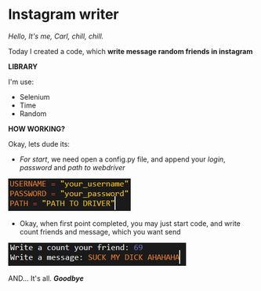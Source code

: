 # Instagram writer
_Hello, It's me, Carl, chill, chill._

Today I created a code, which **write message random friends in instagram**

**LIBRARY**

I'm use:

- Selenium
- Time
- Random

**HOW WORKING?**

Okay, lets dude its:

- *For start*, we need open a config.py file, and append your _login_, _password_ and _path to webdriver_

![alt text](https://raw.githubusercontent.com/prn-ic/instwriterandom/master/img/fst.png)

- Okay, when first point completed, you may just start code, and write count friends and message, which you want send

![alt text](https://raw.githubusercontent.com/prn-ic/instwriterandom/master/img/thr.png)

AND... It's all. _**Goodbye**_
